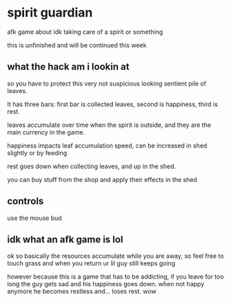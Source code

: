 # spirit guardian
afk game about idk taking care of a spirit or something

this is unfinished and will be continued this week

## what the hack am i lookin at
so you have to protect this very not suspicious looking sentient pile of leaves. 

It has three bars: first bar is collected leaves, second is happiness, third is rest.

leaves accumulate over time when the spirit is outside, and they are the main currency in the game.

happiness impacts leaf accumulation speed, can be increased in shed slightly or by feeding

rest goes down when collecting leaves, and up in the shed.

you can buy stuff from the shop and apply their effects in the shed

## controls
use the mouse bud

## idk what an afk game is lol
ok so basically the resources accumulate while you are away, so feel free to touch grass and when you return ur lil guy still keeps going

however because this is a game that has to be addicting, if you leave for too long the guy gets sad and his happiness goes down.
when not happy anymore he becomes restless and... loses rest. wow
